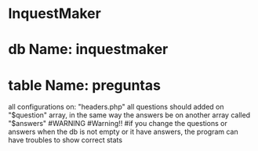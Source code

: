 # InquestMaker
# db Name: inquestmaker
# table Name: preguntas
all configurations on: "headers.php"
all questions should added on "$question" array, in the same way the answers be on another array called "$answers" 
#WARNING
#Warning!!
#if you change the questions or answers when the db is not empty or it have answers, the program can have troubles to show correct stats
